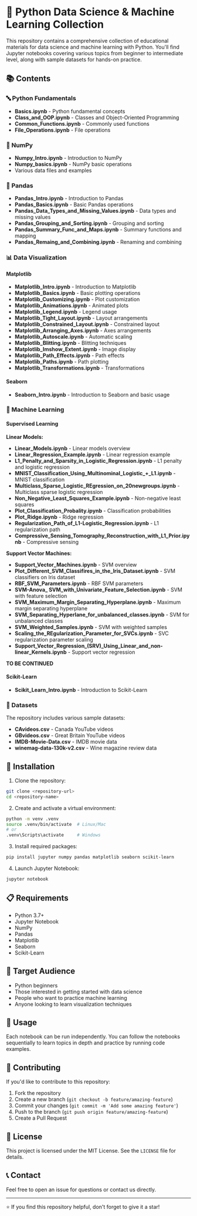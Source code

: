 # 🐍 Python Data Science & Machine Learning Collection

This repository contains a comprehensive collection of educational materials for data science and machine learning with Python. You'll find Jupyter notebooks covering various topics from beginner to intermediate level, along with sample datasets for hands-on practice.

## 📚 Contents

### 🔤 Python Fundamentals
- **Basics.ipynb** - Python fundamental concepts
- **Class_and_OOP.ipynb** - Classes and Object-Oriented Programming
- **Common_Functions.ipynb** - Commonly used functions
- **File_Operations.ipynb** - File operations

### 🔢 NumPy
- **Numpy_Intro.ipynb** - Introduction to NumPy
- **Numpy_basics.ipynb** - NumPy basic operations
- Various data files and examples

### 🐼 Pandas
- **Pandas_Intro.ipynb** - Introduction to Pandas
- **Pandas_Basics.ipynb** - Basic Pandas operations
- **Pandas_Data_Types_and_Missing_Values.ipynb** - Data types and missing values
- **Pandas_Grouping_and_Sorting.ipynb** - Grouping and sorting
- **Pandas_Summary_Func_and_Maps.ipynb** - Summary functions and mapping
- **Pandas_Remaing_and_Combining.ipynb** - Renaming and combining

### 📊 Data Visualization

#### Matplotlib
- **Matplotlib_Intro.ipynb** - Introduction to Matplotlib
- **Matplotlib_Basics.ipynb** - Basic plotting operations
- **Matplotlib_Customizing.ipynb** - Plot customization
- **Matplotlib_Animations.ipynb** - Animated plots
- **Matplotlib_Legend.ipynb** - Legend usage
- **Matplotlib_Tight_Layout.ipynb** - Layout arrangements
- **Matplotlib_Constrained_Layout.ipynb** - Constrained layout
- **Matplotlib_Arranging_Axes.ipynb** - Axes arrangements
- **Matplotlib_Autoscale.ipynb** - Automatic scaling
- **Matplotlib_Blitting.ipynb** - Blitting techniques
- **Matplotlib_Imshow_Extent.ipynb** - Image display
- **Matplotlib_Path_Effects.ipynb** - Path effects
- **Matplotlib_Paths.ipynb** - Path plotting
- **Matplotlib_Transformations.ipynb** - Transformations

#### Seaborn
- **Seaborn_Intro.ipynb** - Introduction to Seaborn and basic usage

### 🤖 Machine Learning

#### Supervised Learning
**Linear Models:**
- **Linear_Models.ipynb** - Linear models overview
- **Linear_Regression_Example.ipynb** - Linear regression example
- **L1_Penalty_and_Sparsity_in_Logistic_Regression.ipynb** - L1 penalty and logistic regression
- **MNIST_Classification_Using_Multinominal_Logistic_+_L1.ipynb** - MNIST classification
- **Multiclass_Sparse_Logistic_REgression_on_20newgroups.ipynb** - Multiclass sparse logistic regression
- **Non_Negative_Least_Squares_Example.ipynb** - Non-negative least squares
- **Plot_Classification_Probality.ipynb** - Classification probabilities
- **Plot_Ridge.ipynb** - Ridge regression
- **Regularization_Path_of_L1-Logistic_Regression.ipynb** - L1 regularization path
- **Compressive_Sensing_Tomography_Reconstruction_with_L1_Prior.ipynb** - Compressive sensing

**Support Vector Machines:**
- **Support_Vector_Machines.ipynb** - SVM overview
- **Plot_Different_SVM_Classifires_in_the_Iris_Dataset.ipynb** - SVM classifiers on Iris dataset
- **RBF_SVM_Parameters.ipynb** - RBF SVM parameters
- **SVM-Anova_ SVM_with_Univariate_Feature_Selection.ipynb** - SVM with feature selection
- **SVM_Maximum_Margin_Separating_Hyperplane.ipynb** - Maximum margin separating hyperplane
- **SVM_Separating_Hyperlane_for_unbalanced_classes.ipynb** - SVM for unbalanced classes
- **SVM_Weighted_Samples.ipynb** - SVM with weighted samples
- **Scaling_the_REgularization_Parameter_for_SVCs.ipynb** - SVC regularization parameter scaling
- **Support_Vector_Regression_(SRV)_Using_Linear_and_non-linear_Kernels.ipynb** - Support vector regression

**TO BE CONTINUED**

#### Scikit-Learn
- **Scikit_Learn_Intro.ipynb** - Introduction to Scikit-Learn

### 📁 Datasets
The repository includes various sample datasets:
- **CAvideos.csv** - Canada YouTube videos
- **GBvideos.csv** - Great Britain YouTube videos  
- **IMDB-Movie-Data.csv** - IMDB movie data
- **winemag-data-130k-v2.csv** - Wine magazine review data

## 🚀 Installation

1. Clone the repository:
```bash
git clone <repository-url>
cd <repository-name>
```

2. Create and activate a virtual environment:
```bash
python -m venv .venv
source .venv/bin/activate  # Linux/Mac
# or
.venv\Scripts\activate     # Windows
```

3. Install required packages:
```bash
pip install jupyter numpy pandas matplotlib seaborn scikit-learn
```

4. Launch Jupyter Notebook:
```bash
jupyter notebook
```

## 📋 Requirements

- Python 3.7+
- Jupyter Notebook
- NumPy
- Pandas
- Matplotlib
- Seaborn
- Scikit-Learn

## 🎯 Target Audience

- Python beginners
- Those interested in getting started with data science
- People who want to practice machine learning
- Anyone looking to learn visualization techniques

## 📖 Usage

Each notebook can be run independently. You can follow the notebooks sequentially to learn topics in depth and practice by running code examples.

## 🤝 Contributing

If you'd like to contribute to this repository:

1. Fork the repository
2. Create a new branch (`git checkout -b feature/amazing-feature`)
3. Commit your changes (`git commit -m 'Add some amazing feature'`)
4. Push to the branch (`git push origin feature/amazing-feature`)
5. Create a Pull Request

## 📄 License

This project is licensed under the MIT License. See the `LICENSE` file for details.

## 📞 Contact

Feel free to open an issue for questions or contact us directly.

---

⭐ If you find this repository helpful, don't forget to give it a star!
